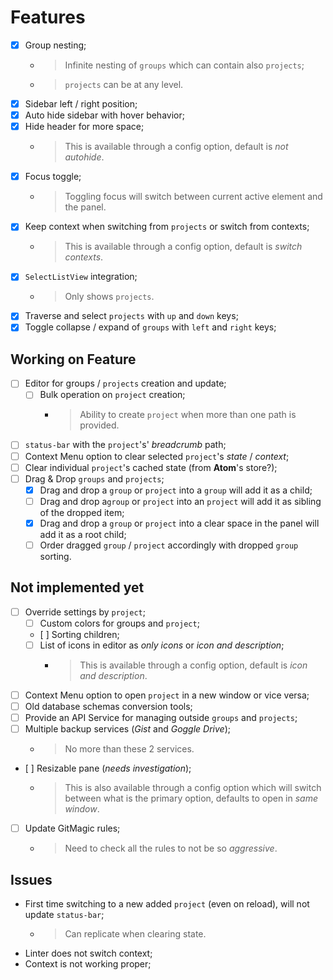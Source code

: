 # Features

- [x] Group nesting;
  - > Infinite nesting of `groups` which can contain also `projects`;
  - > `projects` can be at any level.
- [x] Sidebar left / right position;
- [x] Auto hide sidebar with hover behavior;
- [x] Hide header for more space;
  - > This is available through a config option, default is *not autohide*.
- [x] Focus toggle;
  - > Toggling focus will switch between current active element and the panel.
- [x] Keep context when switching from `projects` or switch from contexts;
  - > This is available through a config option, default is *switch contexts*.
- [x] `SelectListView` integration;
  - > Only shows `projects`.
- [x] Traverse and select `projects` with `up` and `down` keys;
- [x] Toggle collapse / expand of `groups` with `left` and `right` keys;

## Working on Feature

- [ ] Editor for groups / `projects` creation and update;
  - [ ] Bulk operation on `project` creation;
    - > Ability to create `project` when more than one path is provided.
- [ ] `status-bar` with the `project`'s' *breadcrumb* path;
- [ ] Context Menu option to clear selected `project`'s *state* / *context*;
- [ ] Clear individual `project`'s cached state (from **Atom**'s store?);
- [ ] Drag & Drop `groups` and `projects`;
  - [x] Drag and drop a `group` or `project` into a `group` will add it as a child;
  - [ ] Drag and drop a`group` or `project` into an `project` will add it as sibling of the dropped item;
  - [x] Drag and drop a `group` or `project` into a clear space in the panel will add it as a root child;
  - [ ] Order dragged `group` / `project` accordingly with dropped `group` sorting.

## Not implemented yet

- [ ] Override settings by `project`;
  - [ ] Custom colors for groups and `project`;
  - [ ] Sorting children;
  - [ ] List of icons in editor as *only icons* or *icon and description*;
    - > This is available through a config option, default is *icon and description*.
- [ ] Context Menu option to open `project` in a new window or vice versa;
- [ ] Old database schemas conversion tools;
- [ ] Provide an API Service for managing outside `groups` and `projects`;
- [ ] Multiple backup services (*Gist* and *Goggle Drive*);
  - > No more than these 2 services.
- [ ] Resizable pane (*needs investigation*);
  - > This is also available through a config option which will switch between what is the primary option, defaults to open in *same window*.
- [ ] Update GitMagic rules;
  - > Need to check all the rules to not be so *aggressive*.

## Issues

- First time switching to a new added `project` (even on reload), will not update `status-bar`;
  - > Can replicate when clearing state.
- Linter does not switch context;
- Context is not working proper;
